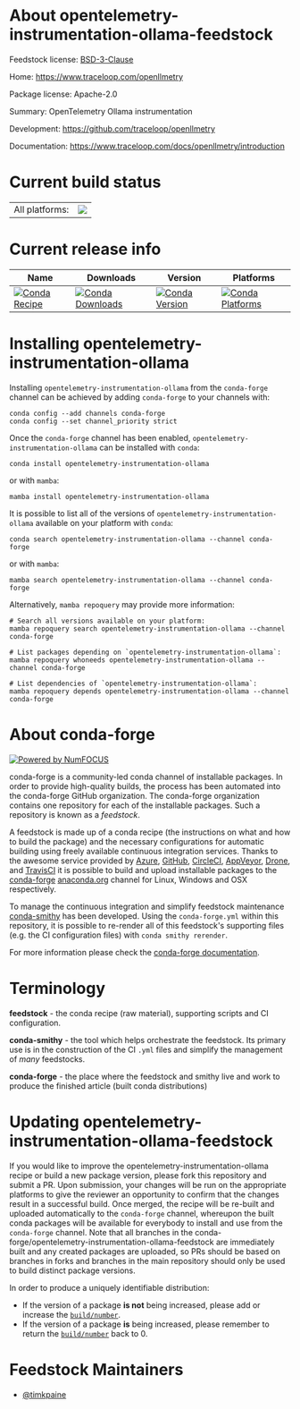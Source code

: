 About opentelemetry-instrumentation-ollama-feedstock
====================================================

Feedstock license: [BSD-3-Clause](https://github.com/conda-forge/opentelemetry-instrumentation-ollama-feedstock/blob/main/LICENSE.txt)

Home: https://www.traceloop.com/openllmetry

Package license: Apache-2.0

Summary: OpenTelemetry Ollama instrumentation

Development: https://github.com/traceloop/openllmetry

Documentation: https://www.traceloop.com/docs/openllmetry/introduction

Current build status
====================


<table><tr><td>All platforms:</td>
    <td>
      <a href="https://dev.azure.com/conda-forge/feedstock-builds/_build/latest?definitionId=25146&branchName=main">
        <img src="https://dev.azure.com/conda-forge/feedstock-builds/_apis/build/status/opentelemetry-instrumentation-ollama-feedstock?branchName=main">
      </a>
    </td>
  </tr>
</table>

Current release info
====================

| Name | Downloads | Version | Platforms |
| --- | --- | --- | --- |
| [![Conda Recipe](https://img.shields.io/badge/recipe-opentelemetry--instrumentation--ollama-green.svg)](https://anaconda.org/conda-forge/opentelemetry-instrumentation-ollama) | [![Conda Downloads](https://img.shields.io/conda/dn/conda-forge/opentelemetry-instrumentation-ollama.svg)](https://anaconda.org/conda-forge/opentelemetry-instrumentation-ollama) | [![Conda Version](https://img.shields.io/conda/vn/conda-forge/opentelemetry-instrumentation-ollama.svg)](https://anaconda.org/conda-forge/opentelemetry-instrumentation-ollama) | [![Conda Platforms](https://img.shields.io/conda/pn/conda-forge/opentelemetry-instrumentation-ollama.svg)](https://anaconda.org/conda-forge/opentelemetry-instrumentation-ollama) |

Installing opentelemetry-instrumentation-ollama
===============================================

Installing `opentelemetry-instrumentation-ollama` from the `conda-forge` channel can be achieved by adding `conda-forge` to your channels with:

```
conda config --add channels conda-forge
conda config --set channel_priority strict
```

Once the `conda-forge` channel has been enabled, `opentelemetry-instrumentation-ollama` can be installed with `conda`:

```
conda install opentelemetry-instrumentation-ollama
```

or with `mamba`:

```
mamba install opentelemetry-instrumentation-ollama
```

It is possible to list all of the versions of `opentelemetry-instrumentation-ollama` available on your platform with `conda`:

```
conda search opentelemetry-instrumentation-ollama --channel conda-forge
```

or with `mamba`:

```
mamba search opentelemetry-instrumentation-ollama --channel conda-forge
```

Alternatively, `mamba repoquery` may provide more information:

```
# Search all versions available on your platform:
mamba repoquery search opentelemetry-instrumentation-ollama --channel conda-forge

# List packages depending on `opentelemetry-instrumentation-ollama`:
mamba repoquery whoneeds opentelemetry-instrumentation-ollama --channel conda-forge

# List dependencies of `opentelemetry-instrumentation-ollama`:
mamba repoquery depends opentelemetry-instrumentation-ollama --channel conda-forge
```


About conda-forge
=================

[![Powered by
NumFOCUS](https://img.shields.io/badge/powered%20by-NumFOCUS-orange.svg?style=flat&colorA=E1523D&colorB=007D8A)](https://numfocus.org)

conda-forge is a community-led conda channel of installable packages.
In order to provide high-quality builds, the process has been automated into the
conda-forge GitHub organization. The conda-forge organization contains one repository
for each of the installable packages. Such a repository is known as a *feedstock*.

A feedstock is made up of a conda recipe (the instructions on what and how to build
the package) and the necessary configurations for automatic building using freely
available continuous integration services. Thanks to the awesome service provided by
[Azure](https://azure.microsoft.com/en-us/services/devops/), [GitHub](https://github.com/),
[CircleCI](https://circleci.com/), [AppVeyor](https://www.appveyor.com/),
[Drone](https://cloud.drone.io/welcome), and [TravisCI](https://travis-ci.com/)
it is possible to build and upload installable packages to the
[conda-forge](https://anaconda.org/conda-forge) [anaconda.org](https://anaconda.org/)
channel for Linux, Windows and OSX respectively.

To manage the continuous integration and simplify feedstock maintenance
[conda-smithy](https://github.com/conda-forge/conda-smithy) has been developed.
Using the ``conda-forge.yml`` within this repository, it is possible to re-render all of
this feedstock's supporting files (e.g. the CI configuration files) with ``conda smithy rerender``.

For more information please check the [conda-forge documentation](https://conda-forge.org/docs/).

Terminology
===========

**feedstock** - the conda recipe (raw material), supporting scripts and CI configuration.

**conda-smithy** - the tool which helps orchestrate the feedstock.
                   Its primary use is in the construction of the CI ``.yml`` files
                   and simplify the management of *many* feedstocks.

**conda-forge** - the place where the feedstock and smithy live and work to
                  produce the finished article (built conda distributions)


Updating opentelemetry-instrumentation-ollama-feedstock
=======================================================

If you would like to improve the opentelemetry-instrumentation-ollama recipe or build a new
package version, please fork this repository and submit a PR. Upon submission,
your changes will be run on the appropriate platforms to give the reviewer an
opportunity to confirm that the changes result in a successful build. Once
merged, the recipe will be re-built and uploaded automatically to the
`conda-forge` channel, whereupon the built conda packages will be available for
everybody to install and use from the `conda-forge` channel.
Note that all branches in the conda-forge/opentelemetry-instrumentation-ollama-feedstock are
immediately built and any created packages are uploaded, so PRs should be based
on branches in forks and branches in the main repository should only be used to
build distinct package versions.

In order to produce a uniquely identifiable distribution:
 * If the version of a package **is not** being increased, please add or increase
   the [``build/number``](https://docs.conda.io/projects/conda-build/en/latest/resources/define-metadata.html#build-number-and-string).
 * If the version of a package **is** being increased, please remember to return
   the [``build/number``](https://docs.conda.io/projects/conda-build/en/latest/resources/define-metadata.html#build-number-and-string)
   back to 0.

Feedstock Maintainers
=====================

* [@timkpaine](https://github.com/timkpaine/)


<!-- dummy commit to enable rerendering -->

